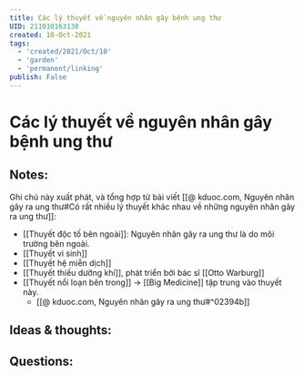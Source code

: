 ```yaml
---
title: Các lý thuyết về nguyên nhân gây bệnh ung thư
UID: 211010163138
created: 10-Oct-2021
tags:
  - 'created/2021/Oct/10'
  - 'garden'
  - 'permanent/linking'
publish: False
---
```

# Các lý thuyết về nguyên nhân gây bệnh ung thư

## Notes:
Ghi chú này xuất phát, và tổng hợp từ bài viết [[@ kduoc.com, Nguyên nhân gây ra ung thư#Có rất nhiều lý thuyết khác nhau về những nguyên nhân gây ra ung thư]]:
- [[Thuyết độc tố bên ngoài]]: Nguyên nhân gây ra ung thư là do môi trường bên ngoài.
- [[Thuyết vi sinh]]
- [[Thuyết hệ miễn dịch]]
- [[Thuyết thiếu dưỡng khí]], phát triển bởi bác sĩ [[Otto Warburg]]
- [[Thuyết nổi loạn bên trong]] -> [[Big Medicine]] tập trung vào thuyết này. 
	- [[@ kduoc.com, Nguyên nhân gây ra ung thư#^02394b]]

## Ideas & thoughts:

## Questions:

